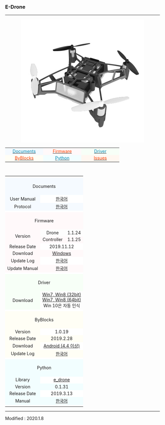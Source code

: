 ### E-Drone

---

<div align="center">
    <img src="/assets/images/products/e_drone.jpg" alt="e_drone">
    <table style="padding: 0px 0px 0px 0px;">
        <tr>
            <td width="110" style="background-color:#F5FAFF"><a href="#Documents"><span style="color:#0489B1"><div align="center">Documents</div></span></a></td>
            <td width="110" style="background-color:#FFF9FA"><a href="#Firmware"><span style="color:#FF4000"><div align="center">Firmware</div></span></a></td>
            <td width="110" style="background-color:#F7FFF7"><a href="#Driver"><span style="color:#0489B1"><div align="center">Driver</div></span></a></td>
        </tr>
        <tr>
            <td width="110" style="background-color:#FFFEF5"><a href="#ByBlocks"><span style="color:#FF4000"><div align="center">ByBlocks</div></span></a></td>
            <td width="110" style="background-color:#F2FEFF"><a href="#Python"><span style="color:#0489B1"><div align="center">Python</div></span></a></td>
            <td width="110" style="background-color:#FFF7F0"><a href="https://github.com/BYROBOT/drone4/issues/" target="_blank"><span style="color:#FF4000"><div align="center">Issues</div></span></a></td>
        </tr>
    </table>
    <br>
    <table>
        <!-- Documents -->
        <tr><td colspan="3" style="background-color:#FFFFFF"><a name="Documents"></a></td></tr>
        <tr>
            <td colspan="3" style="background-color:#F5FAFF"><div align="center">&nbsp;<br>Documents<br>&nbsp;</div></td>
        </tr>
        <tr>
            <td style="background-color:#F5FAFF"><div align="center">User Manual</div></td>
            <td colspan="2" style="background-color:#FFFFFF"><div align="center"><a href="/documents/kr/products/e_drone/manual/user/">한국어</a></div></td>
        </tr>
        <tr>
            <td style="background-color:#F5FAFF"><div align="center">Protocol</div></td>
            <td colspan="2" style="background-color:#F5FAFF"><div align="center"><a href="/documents/kr/products/e_drone/protocol/">한국어</a></div></td>
        </tr>
        <!-- Firmware -->
        <tr><td colspan="3" style="background-color:#FFFFFF"><a name="Firmware"></a></td></tr>
        <tr>
            <td colspan="3" style="background-color:#FFF9FA"><div align="center">&nbsp;<br>Firmware<br>&nbsp;</div></td>
        </tr>
        <tr>
            <td rowspan="2" style="background-color:#FFF9FA"><div align="center">Version</div></td>
            <td><div align="center">Drone</div></td>
            <td><div align="center">1.1.24</div></td>
        </tr>
        <tr>
            <td style="background-color:#FFF9FA"><div align="center">Controller</div></td>
            <td style="background-color:#FFF9FA"><div align="center">1.1.25</div></td>
        </tr>
        <tr>
            <td style="background-color:#FFF9FA"><div align="center">Release Date</div></td>
            <td colspan="2" style="background-color:#FFFFFF"><div align="center">2019.11.12</div></td>
        </tr>
        <tr>
            <td style="background-color:#FFF9FA"><div align="center">Download</div></td>
            <td colspan="2" style="background-color:#FFF9FA"><div align="center"><a href="https://drive.google.com/open?id=1yap7IGBC3BWZFCwXfZolURP5CUHIZS2w" target="_blank">Windows</a></div></td>
        </tr>
        <tr>
            <td style="background-color:#FFF9FA"><div align="center">Update Log</div></td>
            <td colspan="2" style="background-color:#FFFFFF"><div align="center"><a href="/documents/kr/products/e_drone/log/updates/firmware/">한국어</a></div></td>
        </tr>
        <tr>
            <td style="background-color:#FFF9FA"><div align="center">Update Manual</div></td>
            <td colspan="2" style="background-color:#FFF9FA">
                <div align="center">
                    <a href="/documents/kr/products/e_drone/manual/update/drone4autoupdaterlight/">한국어</a>
                </div>
            </td>
        </tr>
        <!-- Driver -->
        <tr><td colspan="3" style="background-color:#FFFFFF"><a name="Driver"></a></td></tr>
        <tr>
            <td colspan="3" style="background-color:#F7FFF7"><div align="center">&nbsp;<br>Driver<br>&nbsp;</div></td>
        </tr>
        <tr>
            <td style="background-color:#F7FFF7">
                <div align="center">Download</div>
            </td>
            <td colspan="2">
                <div align="center"><a href="https://drive.google.com/open?id=1HisAPi3nipnnyuFklNXiKn46cV_5P0iy" target="_blank">Win7, Win8 (32bit)</a></div>
                <div align="center"><a href="https://drive.google.com/open?id=1Cm7fIt9XAi-dUNnqxVblNriL8oVfqekg" target="_blank">Win7, Win8 (64bit)</a></div>
                <div align="center">Win 10은 자동 인식</div>
            </td>
        </tr>
        <!-- ByBlocks -->
        <tr><td colspan="3" style="background-color:#FFFFFF"><a name="ByBlocks"></a></td></tr>
        <tr>
            <td colspan="3" style="background-color:#FFFEF5"><div align="center">&nbsp;<br>ByBlocks<br>&nbsp;</div></td>
        </tr>
        <tr>
            <td style="background-color:#FFFEF5"><div align="center">Version</div></td>
            <td colspan="2" style="background-color:#FFFFFF"><div align="center">1.0.19</div></td>
        </tr>
        <tr>
            <td style="background-color:#FFFEF5"><div align="center">Release Date</div></td>
            <td colspan="2" style="background-color:#FFFEF5"><div align="center">2019.2.28</div></td>
        </tr>
        <tr>
            <td style="background-color:#FFFEF5">
                <div align="center">Download</div>
            </td>
            <td colspan="2" style="background-color:#FFFFFF">
                <div align="center"><a href="https://s3.ap-northeast-2.amazonaws.com/byrobot/byblocks-edrone_1.0.19.apk" target="_blank">Android (4.4 이상)</a></div>
            </td>
        </tr>
        <tr>
            <td style="background-color:#FFFEF5"><div align="center">Update Log</div></td>
            <td colspan="2" style="background-color:#FFFEF5"><div align="center"><a href="/documents/kr/products/e_drone/log/updates/byblocks/">한국어</a></div></td>
        </tr>
        <!-- Python -->
        <tr><td colspan="3" style="background-color:#FFFFFF"><a name="Python"></a></td></tr>
        <tr>
            <td colspan="3" style="background-color:#F2FEFF"><div align="center">&nbsp;<br>Python<br>&nbsp;</div></td>
        </tr>
        <tr>
            <td style="background-color:#F2FEFF"><div align="center">Library</div></td>
            <td colspan="2" style="background-color:#FFFFFF"><div align="center"><a href="https://pypi.python.org/pypi/e_drone" target="_blank">e_drone</a></div></td>
        </tr>
        <tr>
            <td style="background-color:#F2FEFF"><div align="center">Version</div></td>
            <td colspan="2" style="background-color:#F2FEFF"><div align="center">0.1.31</div></td>
        </tr>
        <tr>
            <td style="background-color:#F2FEFF"><div align="center">Release Date</div></td>
            <td colspan="2" style="background-color:#FFFFFF"><div align="center">2019.3.13</div></td>
        </tr>
        <tr>
            <td style="background-color:#F2FEFF"><div align="center">Manual</div></td>
            <td colspan="2" style="background-color:#F2FEFF"><div align="center"><a href="/documents/kr/products/e_drone/library/python/e_drone/">한국어</a></div></td>
        </tr>
        <tr><td colspan="3" style="background-color:#FFFFFF"></td></tr>
    </table>
</div>

---

Modified : 2020.1.8
